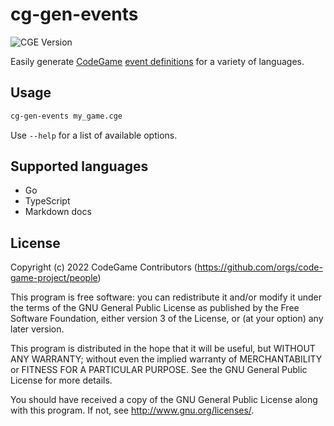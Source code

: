 # cg-gen-events
![CGE Version](https://img.shields.io/badge/CGE-v0.0.1-green)

Easily generate [CodeGame](https://code-game-project.github.io/) [event definitions](https://code-game-project.github.io/docs/code-game-events-language-specification.html) for a variety of languages.

## Usage

```sh
cg-gen-events my_game.cge
```

Use `--help` for a list of available options.

## Supported languages

- Go
- TypeScript
- Markdown docs

## License

Copyright (c) 2022 CodeGame Contributors (https://github.com/orgs/code-game-project/people)

This program is free software: you can redistribute it and/or modify
it under the terms of the GNU General Public License as published by
the Free Software Foundation, either version 3 of the License, or
(at your option) any later version.

This program is distributed in the hope that it will be useful,
but WITHOUT ANY WARRANTY; without even the implied warranty of
MERCHANTABILITY or FITNESS FOR A PARTICULAR PURPOSE.  See the
GNU General Public License for more details.

You should have received a copy of the GNU General Public License
along with this program.  If not, see <http://www.gnu.org/licenses/>.

